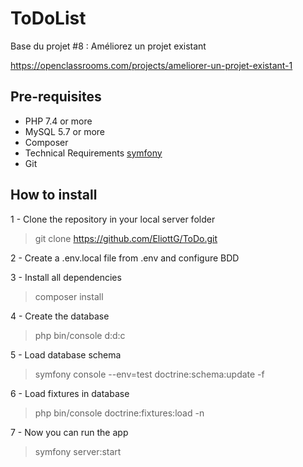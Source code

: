 ToDoList
========

Base du projet #8 : Améliorez un projet existant

https://openclassrooms.com/projects/ameliorer-un-projet-existant-1

## Pre-requisites

 - PHP 7.4 or more
 - MySQL 5.7 or more
 - Composer
 - Technical Requirements <a target="_blank" href="https://symfony.com/doc/current/setup.html#technical-requirements">symfony</a>
 - Git

## How to install

1 - Clone the repository in your local server folder
> git clone https://github.com/EliottG/ToDo.git

2 - Create a .env.local file from .env and configure BDD

3 - Install all dependencies
> composer install

4 - Create the database
> php bin/console d:d:c

5 - Load database schema
> symfony console  --env=test doctrine:schema:update -f

6 - Load fixtures in database
> php bin/console doctrine:fixtures:load -n

7 - Now you can run the app
> symfony server:start


